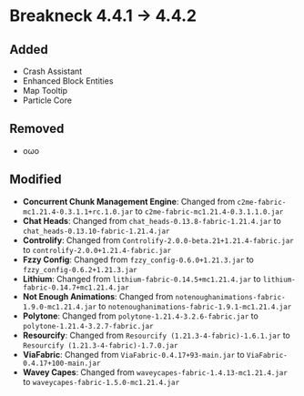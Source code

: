 # Breakneck 4.4.1 -> 4.4.2

## Added

- Crash Assistant
- Enhanced Block Entities
- Map Tooltip
- Particle Core
## Removed

- oωo
## Modified

- **Concurrent Chunk Management Engine**: Changed from `c2me-fabric-mc1.21.4-0.3.1.1+rc.1.0.jar` to `c2me-fabric-mc1.21.4-0.3.1.1.0.jar`
- **Chat Heads**: Changed from `chat_heads-0.13.8-fabric-1.21.4.jar` to `chat_heads-0.13.10-fabric-1.21.4.jar`
- **Controlify**: Changed from `Controlify-2.0.0-beta.21+1.21.4-fabric.jar` to `controlify-2.0.0+1.21.4-fabric.jar`
- **Fzzy Config**: Changed from `fzzy_config-0.6.0+1.21.3.jar` to `fzzy_config-0.6.2+1.21.3.jar`
- **Lithium**: Changed from `lithium-fabric-0.14.5+mc1.21.4.jar` to `lithium-fabric-0.14.7+mc1.21.4.jar`
- **Not Enough Animations**: Changed from `notenoughanimations-fabric-1.9.0-mc1.21.4.jar` to `notenoughanimations-fabric-1.9.1-mc1.21.4.jar`
- **Polytone**: Changed from `polytone-1.21.4-3.2.6-fabric.jar` to `polytone-1.21.4-3.2.7-fabric.jar`
- **Resourcify**: Changed from `Resourcify (1.21.3-4-fabric)-1.6.1.jar` to `Resourcify (1.21.3-4-fabric)-1.7.0.jar`
- **ViaFabric**: Changed from `ViaFabric-0.4.17+93-main.jar` to `ViaFabric-0.4.17+100-main.jar`
- **Wavey Capes**: Changed from `waveycapes-fabric-1.4.13-mc1.21.4.jar` to `waveycapes-fabric-1.5.0-mc1.21.4.jar`
